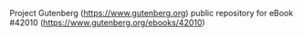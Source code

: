Project Gutenberg (https://www.gutenberg.org) public repository for eBook #42010 (https://www.gutenberg.org/ebooks/42010)
